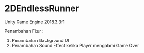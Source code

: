 # 2DEndlessRunner

Unity Game Engine 2018.3.3f1

Penambahan Fitur :
1. Penambahan Background UI
2. Penambahan Sound Effect ketika Player mengalami Game Over
